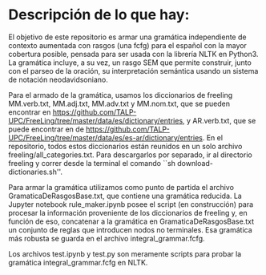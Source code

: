 # Descripción de lo que hay:

El objetivo de este repositorio es armar una gramática independiente de contexto aumentada con rasgos (una fcfg) para el español con la mayor cobertura posible, pensada para ser usada con la librería NLTK en Python3. La gramática incluye, a su vez, un rasgo SEM que permite construir, junto con el parseo de la oración, su interpretación semántica usando un sistema de notación neodavidsoniano. 

Para el armado de la gramática, usamos los diccionarios de freeling MM.verb.txt, MM.adj.txt, MM.adv.txt y MM.nom.txt, que se pueden encontrar en https://github.com/TALP-UPC/FreeLing/tree/master/data/es/dictionary/entries, y AR.verb.txt, que se puede encontrar en de https://github.com/TALP-UPC/FreeLing/tree/master/data/es/es-ar/dictionary/entries. En el repositorio, todos estos diccionarios están reunidos en un solo archivo freeling/all_categories.txt. Para descargarlos por separado, ir al directorio freeling y correr desde la terminal el comando ``sh download-dictionaries.sh''.

Para armar la gramática utilizamos como punto de partida el archivo GramaticaDeRasgosBase.txt, que contiene una gramática reducida. La Jupyter notebook rule_maker.ipynb posee el script (en construcción) para procesar la información proveniente de los diccionarios de freeling y, en función de eso, concatenar a la gramática en GramaticaDeRasgosBase.txt un conjunto de reglas que introducen nodos no terminales. Esa gramática más robusta se guarda en el archivo integral_grammar.fcfg. 

Los archivos test.ipynb y test.py son meramente scripts para probar la gramática integral_grammar.fcfg en NLTK.

